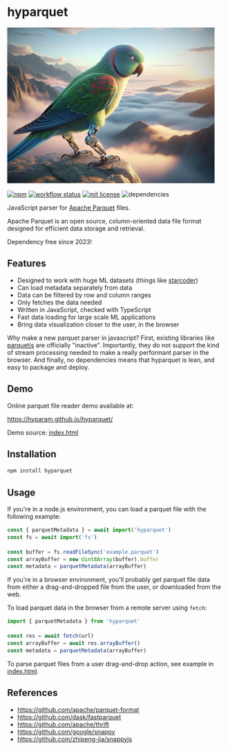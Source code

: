 # hyparquet

![hyparquet](hyparquet.jpg)

[![npm](https://img.shields.io/npm/v/hyparquet)](https://www.npmjs.com/package/hyparquet)
[![workflow status](https://github.com/hyparam/hyparquet/actions/workflows/ci.yml/badge.svg)](https://github.com/hyparam/hyparquet/actions)
[![mit license](https://img.shields.io/badge/License-MIT-blue.svg)](https://opensource.org/licenses/MIT)
![dependencies](https://img.shields.io/badge/Dependencies-0-blueviolet)

JavaScript parser for [Apache Parquet](https://parquet.apache.org) files.

Apache Parquet is an open source, column-oriented data file format designed for efficient data storage and retrieval.

Dependency free since 2023!

## Features

- Designed to work with huge ML datasets (things like [starcoder](https://huggingface.co/datasets/bigcode/starcoderdata))
- Can load metadata separately from data
- Data can be filtered by row and column ranges
- Only fetches the data needed
- Written in JavaScript, checked with TypeScript
- Fast data loading for large scale ML applications
- Bring data visualization closer to the user, in the browser

Why make a new parquet parser in javascript?
First, existing libraries like [parquetjs](https://github.com/ironSource/parquetjs) are officially "inactive".
Importantly, they do not support the kind of stream processing needed to make a really performant parser in the browser.
And finally, no dependencies means that hyparquet is lean, and easy to package and deploy.

## Demo

Online parquet file reader demo available at:

https://hyparam.github.io/hyparquet/

Demo source: [index.html](index.html)

## Installation

```bash
npm install hyparquet
```

## Usage

If you're in a node.js environment, you can load a parquet file with the following example:

```js
const { parquetMetadata } = await import('hyparquet')
const fs = await import('fs')

const buffer = fs.readFileSync('example.parquet')
const arrayBuffer = new Uint8Array(buffer).buffer
const metadata = parquetMetadata(arrayBuffer)
```

If you're in a browser environment, you'll probably get parquet file data from either a drag-and-dropped file from the user, or downloaded from the web.

To load parquet data in the browser from a remote server using `fetch`:

```js
import { parquetMetadata } from 'hyparquet'

const res = await fetch(url)
const arrayBuffer = await res.arrayBuffer()
const metadata = parquetMetadata(arrayBuffer)
```

To parse parquet files from a user drag-and-drop action, see example in [index.html](index.html).

## References

 - https://github.com/apache/parquet-format
 - https://github.com/dask/fastparquet
 - https://github.com/apache/thrift
 - https://github.com/google/snappy
 - https://github.com/zhipeng-jia/snappyjs
